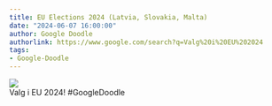```yaml
---
title: EU Elections 2024 (Latvia, Slovakia, Malta)
date: "2024-06-07 16:00:00"
author: Google Doodle
authorlink: https://www.google.com/search?q=Valg%20i%20EU%202024
tags:
- Google-Doodle
---
```

<img src="https://www.google.com/logos/doodles/2024/temp-eu-elections-2024-latvia-slovakia-malta-6753651837110487-l.png" referrerpolicy="no-referrer"><br>Valg i EU 2024! #GoogleDoodle